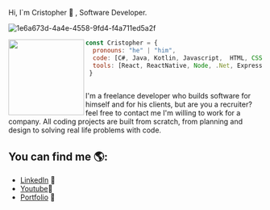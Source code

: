 Hi, I`m Cristopher 👋 , Software Developer.

![1e6a673d-4a4e-4558-9fd4-f4a711ed5a2f](https://user-images.githubusercontent.com/48874070/107172919-31656a80-698c-11eb-8aa6-15ea9aa36758.png)

<a href="https://user-images.githubusercontent.com/5713670/87202985-820dcb80-c2b6-11ea-9f56-7ec461c497c3.gif" ><img align="left" width="150" height="150" src="https://user-images.githubusercontent.com/5713670/87202985-820dcb80-c2b6-11ea-9f56-7ec461c497c3.gif"/></a>

```js
const Cristopher = {
  pronouns: "he" | "him",
  code: [C#, Java, Kotlin, Javascript,  HTML, CSS],
  tools: [React, ReactNative, Node, .Net, Express, Git],
 }
 
 ```
I'm a freelance developer who builds software for himself and for his clients, but are you a recruiter? feel free to contact me I'm willing to work for a company. All coding projects are built from scratch, from planning and design to solving real life problems with code.

## You can find me 🌎:

- <a href="https://www.linkedin.com/in/cristopher-alexander-reyes-portillo-b3521ab1//">LinkedIn</a> 💼
- <a href="https://www.youtube.com/channel/UCQrrksi0aKZICQPhqRGXF5Q/featured">Youtube</a>🎥
- <a href="https://cristopherreyes.tech/">Portfolio</a> 💼

